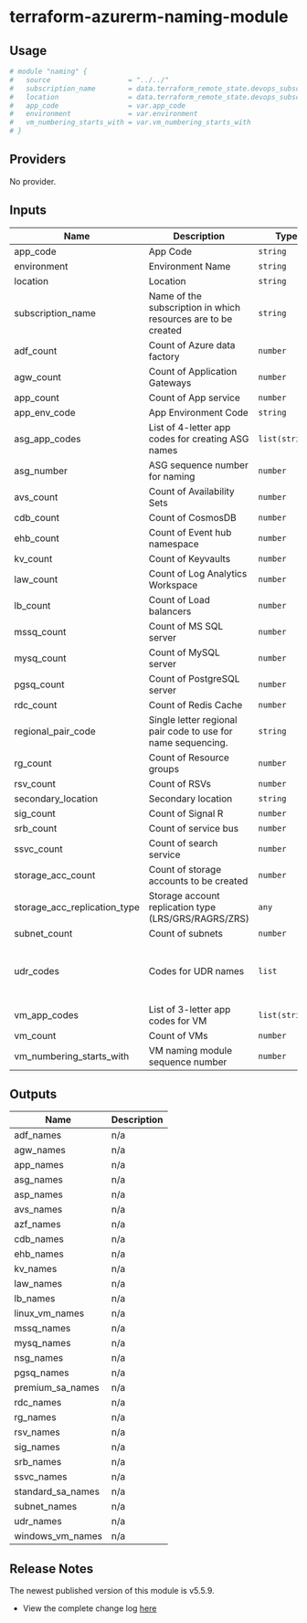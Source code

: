 # terraform-azurerm-naming-module

## Usage
``` terraform
# module "naming" {
#   source                   = "../../"
#   subscription_name        = data.terraform_remote_state.devops_subscription_base_state.outputs.subscription_name
#   location                 = data.terraform_remote_state.devops_subscription_base_state.outputs.base_vnet_location
#   app_code                 = var.app_code
#   environment              = var.environment
#   vm_numbering_starts_with = var.vm_numbering_starts_with
# }

```

## Providers

No provider.

## Inputs

| Name | Description | Type | Default | Required |
|------|-------------|------|---------|:--------:|
| app\_code | App Code | `string` | n/a | yes |
| environment | Environment Name | `string` | n/a | yes |
| location | Location | `string` | n/a | yes |
| subscription\_name | Name of the subscription in which resources are to be created | `string` | n/a | yes |
| adf\_count | Count of Azure data factory | `number` | `1` | no |
| agw\_count | Count of Application Gateways | `number` | `1` | no |
| app\_count | Count of App service | `number` | `1` | no |
| app\_env\_code | App Environment Code | `string` | `null` | no |
| asg\_app\_codes | List of 4-letter app codes for creating ASG names | `list(string)` | `null` | no |
| asg\_number | ASG sequence number for naming | `number` | `1` | no |
| avs\_count | Count of Availability Sets | `number` | `1` | no |
| cdb\_count | Count of CosmosDB | `number` | `1` | no |
| ehb\_count | Count of Event hub namespace | `number` | `1` | no |
| kv\_count | Count of Keyvaults | `number` | `1` | no |
| law\_count | Count of Log Analytics Workspace | `number` | `1` | no |
| lb\_count | Count of Load balancers | `number` | `1` | no |
| mssq\_count | Count of MS SQL server | `number` | `1` | no |
| mysq\_count | Count of MySQL server | `number` | `1` | no |
| pgsq\_count | Count of PostgreSQL server | `number` | `1` | no |
| rdc\_count | Count of Redis Cache | `number` | `1` | no |
| regional\_pair\_code | Single letter regional pair code to use for name sequencing. | `string` | `null` | no |
| rg\_count | Count of Resource groups | `number` | `1` | no |
| rsv\_count | Count of RSVs | `number` | `1` | no |
| secondary\_location | Secondary location | `string` | `null` | no |
| sig\_count | Count of Signal R | `number` | `1` | no |
| srb\_count | Count of service bus | `number` | `1` | no |
| ssvc\_count | Count of search service | `number` | `1` | no |
| storage\_acc\_count | Count of storage accounts to be created | `number` | `3` | no |
| storage\_acc\_replication\_type | Storage account replication type (LRS/GRS/RAGRS/ZRS) | `any` | `null` | no |
| subnet\_count | Count of subnets | `number` | `1` | no |
| udr\_codes | Codes for UDR names | `list` | <pre>[<br>  "SLBR",<br>  "BYP4",<br>  "BYP5"<br>]</pre> | no |
| vm\_app\_codes | List of 3-letter app codes for VM | `list(string)` | `null` | no |
| vm\_count | Count of VMs | `number` | `10` | no |
| vm\_numbering\_starts\_with | VM naming module sequence number | `number` | `0` | no |

## Outputs

| Name | Description |
|------|-------------|
| adf\_names | n/a |
| agw\_names | n/a |
| app\_names | n/a |
| asg\_names | n/a |
| asp\_names | n/a |
| avs\_names | n/a |
| azf\_names | n/a |
| cdb\_names | n/a |
| ehb\_names | n/a |
| kv\_names | n/a |
| law\_names | n/a |
| lb\_names | n/a |
| linux\_vm\_names | n/a |
| mssq\_names | n/a |
| mysq\_names | n/a |
| nsg\_names | n/a |
| pgsq\_names | n/a |
| premium\_sa\_names | n/a |
| rdc\_names | n/a |
| rg\_names | n/a |
| rsv\_names | n/a |
| sig\_names | n/a |
| srb\_names | n/a |
| ssvc\_names | n/a |
| standard\_sa\_names | n/a |
| subnet\_names | n/a |
| udr\_names | n/a |
| windows\_vm\_names | n/a |

## Release Notes

The newest published version of this module is v5.5.9.

- View the complete change log [here](./changelog.md)
